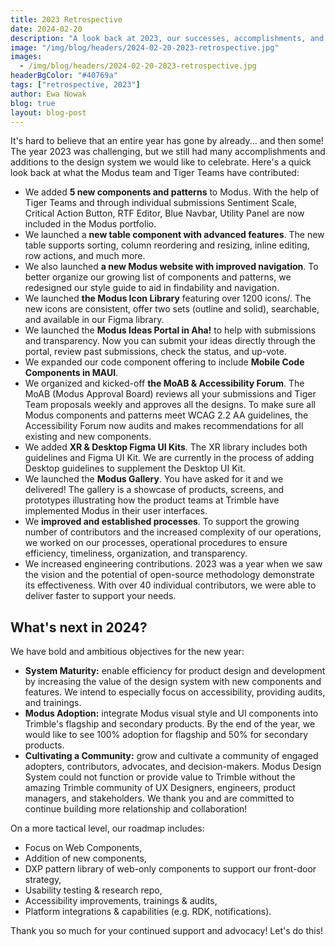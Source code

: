 ```yaml
---
title: 2023 Retrospective
date: 2024-02-20
description: "A look back at 2023, our successes, accomplishments, and what we are looking forward to in the new year."
image: "/img/blog/headers/2024-02-20-2023-retrospective.jpg"
images:
  - /img/blog/headers/2024-02-20-2023-retrospective.jpg
headerBgColor: "#40769a"
tags: ["retrospective, 2023"]
author: Ewa Nowak
blog: true
layout: blog-post
---
```


It's hard to believe that an entire year has gone by already... and then some! The year 2023 was challenging, but we still had many accomplishments and additions to the design system we would like to celebrate. Here's a quick look back at what the Modus team and Tiger Teams have contributed:

- We added **5 new components and patterns** to Modus. With the help of Tiger Teams and through individual submissions Sentiment Scale, Critical Action Button, RTF Editor, Blue Navbar, Utility Panel are now included in the Modus portfolio.
- We launched a **new table component with advanced features**. The new table supports sorting, column reordering and resizing, inline editing, row actions, and much more.
- We also launched **a new Modus website with improved navigation**. To better organize our growing list of components and patterns, we redesigned our style guide to aid in findability and navigation.
- We launched **the Modus Icon Library** featuring over 1200 icons/. The new icons are consistent, offer two sets (outline and solid), searchable, and available in our Figma library.
- We launched the **Modus Ideas Portal in Aha!** to help with submissions and transparency. Now you can submit your ideas directly through the portal, review past submissions, check the status, and up-vote.
- We expanded our code component offering to include **Mobile Code Components in MAUI**.
- We organized and kicked-off **the MoAB & Accessibility Forum**. The MoAB (Modus Approval Board) reviews all your submissions and Tiger Team proposals weekly and approves all the designs. To make sure all Modus components and patterns meet WCAG 2.2 AA guidelines, the Accessibility Forum now audits and makes recommendations for all existing and new components.
- We added **XR & Desktop Figma UI Kits**. The XR library includes both guidelines and Figma UI Kit. We are currently in the process of adding Desktop guidelines to supplement the Desktop UI Kit.
- We launched the **Modus Gallery**. You have asked for it and we delivered! The gallery is a showcase of products, screens, and prototypes illustrating how the product teams at Trimble have implemented Modus in their user interfaces.
- We **improved and established processes**. To support the growing number of contributors and the increased complexity of our operations, we worked on our processes, operational procedures to ensure efficiency, timeliness, organization, and transparency.
- We increased engineering contributions. 2023 was a year when we saw the vision and the potential of open-source methodology demonstrate its effectiveness. With over 40 individual contributors, we were able to deliver faster to support your needs.

## What's next in 2024?

We have bold and ambitious objectives for the new year:

- **System Maturity:** enable efficiency for product design and development by increasing the value of the design system with new components and features. We intend to especially focus on accessibility, providing audits, and trainings.
- **Modus Adoption:** integrate Modus visual style and UI components into Trimble's flagship and secondary products. By the end of the year, we would like to see 100% adoption for flagship and 50% for secondary products.
- **Cultivating a Community:** grow and cultivate a community of engaged adopters, contributors, advocates, and decision-makers. Modus Design System could not function or provide value to Trimble without the amazing Trimble community of UX Designers, engineers, product managers, and stakeholders. We thank you and are committed to continue building more relationship and collaboration!

On a more tactical level, our roadmap includes:

- Focus on Web Components,
- Addition of new components,
- DXP pattern library of web-only components to support our front-door strategy,
- Usability testing & research repo,
- Accessibility improvements, trainings & audits,
- Platform integrations & capabilities (e.g. RDK, notifications).

Thank you so much for your continued support and advocacy! Let's do this!
